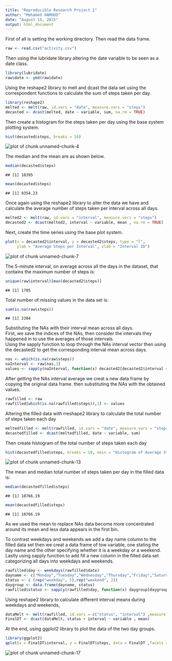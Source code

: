 ```yaml
---
title: "Reproducible Research Project 1"
author: "Mohamed HAMOUD"
date: "August 15, 2015"
output: html_document
---
```


First of all is setting the working directory.
Then read the data frame.

```r
raw <- read.csv("activity.csv")
```
Then using the lubridate library altering  the date variable to be seen as a date
class.

```r
library(lubridate) 
raw$date <- ymd(raw$date)
```
Using the reshape2 library to melt and dcast the data set using the correspondent functions to calculate the sum of steps taken per day.

```r
library(reshape2)
melted <- melt(raw, id.vars = "date", measure.vars = "steps")
decasted <- dcast(melted, date ~ variable, sum, na.rm = TRUE)
```
Then create a histogram for the steps taken per day using the base system plotting system.

```r
hist(decasted$steps, breaks = 10)
```

![plot of chunk unnamed-chunk-4](figure/unnamed-chunk-4-1.png) 

The median and the mean are as shown below. 

```r
median(decasted$steps)
```

```
## [1] 10395
```

```r
mean(decasted$steps)
```

```
## [1] 9354.23
```
Once again using the reshape2 library to alter the data we have and calculate the average number of steps taken per interval across all days.


```r
melted2 <- melt(raw, id.vars = "interval", measure.vars = "steps")
decasted2 <- dcast(melted2, interval ~ variable, mean , na.rm = TRUE)
```
Next, create the time series using the base plot system.


```r
plot(x = decasted2$interval, y = decasted2$steps, type = "l",
     ylab = "Average Steps per Interval", xlab = "Interval ID")
```

![plot of chunk unnamed-chunk-7](figure/unnamed-chunk-7-1.png) 

The 5-minute interval, on average across all the days in the dataset, that contains the maximum number of steps is:


```r
unique(raw$interval)[max(decasted2$steps)]
```

```
## [1] 1705
```
Total number of missing values in the data set is:


```r
sum(is.na(raw$steps))
```

```
## [1] 2304
```

Substituting the NAs with their interval mean across all days.   
First, we save the indices of the NAs, then consider the intervals they happened in to use the averages of those intervals.  
Using the sapply function to loop through the NAs interval vector then using the decasted2 to get the corresponding interval mean across days.   


```r
nas <- which(is.na(raw$steps))
naInterval <- raw[nas,3]
values <- sapply(naInterval, function(x) decasted2[decasted2$interval == x, 2])
```
After getting the NAs interval average we creat a new data frame by copying the original data frame. then substituting  the NAs with the obtained values.

```r
rawfilled <- raw
rawfilled[which(is.na(rawfilled$steps)),1] <- values
```
Altering the filled data with rreshape2 library to calculate the total number of steps taken each day

```r
meltedfilled <- melt(rawfilled, id.vars = "date", measure.vars = "steps")
decastedfilled <- dcast(meltedfilled, date ~ variable, sum)
```
Then create histogram of the total number of steps taken each day 

```r
hist(decastedfilled$steps, breaks = 10, main = "Histogram of Average Steps per Day", xlab = "Average Steps per Day")
```

![plot of chunk unnamed-chunk-13](figure/unnamed-chunk-13-1.png) 

The mean and median total number of steps taken per day in the filled data is:

```r
median(decastedfilled$steps)
```

```
## [1] 10766.19
```

```r
mean(decastedfilled$steps)
```

```
## [1] 10766.19
```
As we used the mean to replace NAs data become more concentrated around its mean and less data appears in the first bin.    
   
    
       
   
To contrast weekdays and weekends we add a day name column to the filled data set then we creat a data frame of tow variable, one stating the day name and the other specifying whether it is a weekday or a weekend. Lastly using sapply function to add fill a new column in the filled data set categorizing all days into weekdays and weekends.  

```r
rawfilled$day <- weekdays(rawfilled$date)
dayname <- c("Monday","Tuesday","Wednesday","Thursday","Friday","Saturday","Sunday")
status <- c (rep("weekday", 5),rep("weekend", 2))
daygroup <- data.frame(dayname, status)
rawfilled$status <- sapply(rawfilled$day, function(x) daygroup[daygroup$dayname == x, 2])
```
Using reshape2 library to calculate different interval means during weekdays and weekends,

```r
dataMelt <- melt(rawfilled, id.vars = c("status", "interval") ,measure.vars = "steps")
FinalDT <- dcast(dataMelt, status + interval ~ variable , mean)
```
At the end, using ggplot2 library to plot the data of the two day groups.

```r
library(ggplot2)
qplot(x = FinalDT$interval, y = FinalDT$steps, data = FinalDT ,facets = status~. ,geom = "line")
```

![plot of chunk unnamed-chunk-17](figure/unnamed-chunk-17-1.png) 
